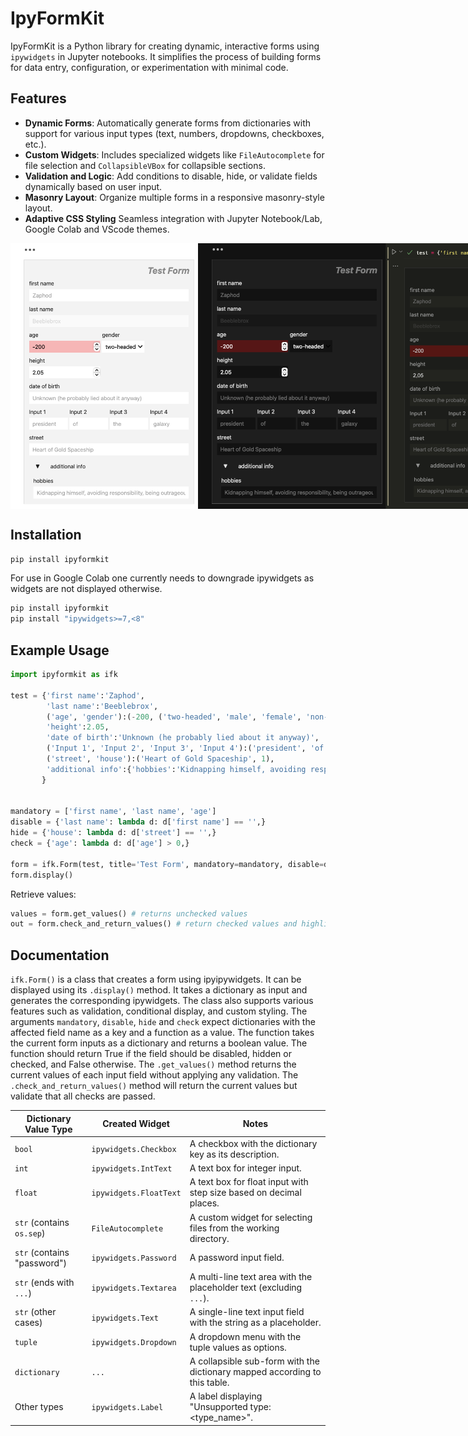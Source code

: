 # IpyFormKit

IpyFormKit is a Python library for creating dynamic, interactive forms using `ipywidgets` in Jupyter notebooks. It simplifies the process of building forms for data entry, configuration, or experimentation with minimal code.

## Features

- **Dynamic Forms**: Automatically generate forms from dictionaries with support for various input types (text, numbers, dropdowns, checkboxes, etc.).
- **Custom Widgets**: Includes specialized widgets like `FileAutocomplete` for file selection and `CollapsibleVBox` for collapsible sections.
- **Validation and Logic**: Add conditions to disable, hide, or validate fields dynamically based on user input.
- **Masonry Layout**: Organize multiple forms in a responsive masonry-style layout.
- **Adaptive CSS Styling** Seamless integration with Jupyter Notebook/Lab, Google Colab and VScode themes.

<div style="display: flex; justify-content: space-around;">
  <img src="https://raw.githubusercontent.com/RMHoppe/IpyFormKit/refs/heads/main/images/jupyterlab-light.png" alt="Jupyter Lab Light Example" width="300">
  <img src="https://raw.githubusercontent.com/RMHoppe/IpyFormKit/refs/heads/main/images/jupyterlab-dark.png" alt="Jupyter Lab Dark Example" width="300">
  <img src="https://raw.githubusercontent.com/RMHoppe/IpyFormKit/refs/heads/main/images/vscode.png" alt="VSCode Example" width="300">
  <img src="https://raw.githubusercontent.com/RMHoppe/IpyFormKit/refs/heads/main/images/googlecolab.png" alt="Google Colab Example" width="300">
</div>


## Installation
```bash
pip install ipyformkit
```

For use in Google Colab one currently needs to downgrade ipywidgets as widgets are not displayed otherwise.
```bash
pip install ipyformkit
pip install "ipywidgets>=7,<8"
```

## Example Usage
```python
import ipyformkit as ifk

test = {'first name':'Zaphod',
        'last name':'Beeblebrox',
        ('age', 'gender'):(-200, ('two-headed', 'male', 'female', 'non-binary')),
        'height':2.05,
        'date of birth':'Unknown (he probably lied about it anyway)',
        ('Input 1', 'Input 2', 'Input 3', 'Input 4'):('president', 'of', 'the', 'galaxy'),
        ('street', 'house'):('Heart of Gold Spaceship', 1),
        'additional info':{'hobbies':'Kidnapping himself, avoiding responsibility, being outrageous',}
       }


mandatory = ['first name', 'last name', 'age']
disable = {'last name': lambda d: d['first name'] == '',}
hide = {'house': lambda d: d['street'] == '',}
check = {'age': lambda d: d['age'] > 0,}

form = ifk.Form(test, title='Test Form', mandatory=mandatory, disable=disable, hide=hide, check=check, max_width=400)
form.display()
```

Retrieve values:
```python
values = form.get_values() # returns unchecked values
out = form.check_and_return_values() # return checked values and highlights missing mandatory inputs
```

## Documentation
`ifk.Form()` is a class that creates a form using ipyipywidgets. It can be displayed using its `.display()` method. It takes a dictionary as input and generates the corresponding ipywidgets. The class also supports various features such as validation, conditional display, and custom styling. The arguments `mandatory`, `disable`, `hide` and `check` expect dictionaries with the affected field name as a key and a function as a value. The function takes the current form inputs as a dictionary and returns a boolean value. The function should return True if the field should be disabled, hidden or checked, and False otherwise. The `.get_values()` method returns the current values of each input field without applying any validation. The `.check_and_return_values()` method will return the current values but validate that all checks are passed.

| **Dictionary Value Type**   | **Created Widget**       | **Notes**                                                                  |
|-----------------------------|--------------------------|----------------------------------------------------------------------------|
| `bool`                      | `ipywidgets.Checkbox`    | A checkbox with the dictionary key as its description.                     |
| `int`                       | `ipywidgets.IntText`     | A text box for integer input.                                              |
| `float`                     | `ipywidgets.FloatText`   | A text box for float input with step size based on decimal places.         |
| `str` (contains `os.sep`)   | `FileAutocomplete`       | A custom widget for selecting files from the working directory.            |
| `str` (contains "password") | `ipywidgets.Password`    | A password input field.                                                    |
| `str` (ends with `...`)     | `ipywidgets.Textarea`    | A multi-line text area with the placeholder text (excluding `...`).        |
| `str` (other cases)         | `ipywidgets.Text`        | A single-line text input field with the string as a placeholder.           |
| `tuple`                     | `ipywidgets.Dropdown`    | A dropdown menu with the tuple values as options.                          |
| `dictionary`                | `...`                    | A collapsible sub-form with the dictionary mapped according to this table. |
| Other types                 | `ipywidgets.Label`       | A label displaying "Unsupported type: <type_name>".                        |